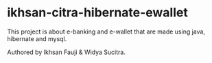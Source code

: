# ikhsan-citra-hibernate-ewallet

This project is about e-banking and e-wallet that are made using java, hibernate and mysql.

Authored by Ikhsan Fauji & Widya Sucitra.